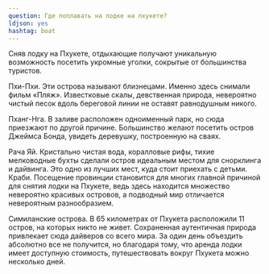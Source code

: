 ```yaml
---
question: Где поплавать на лодке на пхукете? 
ldjson: yes
hashtag: boat
---
```



Сняв лодку на Пхукете, отдыхающие получают уникальную возможность посетить укромные уголки, сокрытые от большинства туристов.

Пхи-Пхи. Эти острова называют близнецами. Именно здесь снимали фильм «Пляж». Известковые скалы, девственная природа, невероятно чистый песок вдоль береговой линии не оставят равнодушным никого.

Пханг-Нга. В заливе расположен одноименный парк, но сюда приезжают по другой причине. Большинство желают посетить остров Джеймса Бонда, увидеть деревушку, построенную на сваях.

Рача Яй. Кристально чистая вода, коралловые рифы, тихие мелководные бухты сделали остров идеальным местом для снорклинга и дайвинга. Это одно из лучших мест, куда стоит приехать с детьми. Краби. Посещение провинции становится для многих главной причиной для снятия лодки на Пхукете, ведь здесь находится множество невероятно красивых островов, а подводный мир отличается невероятным разнообразием.
 
 Симиланские острова. В 65 километрах от Пхукета расположили 11 остров, на которых никто не живет. Сохраненная аутентичная природа привлекает сюда дайверов со всего мира.
За один день объездить абсолютно все не получится, но благодаря тому, что аренда лодки имеет доступную стоимость, путешествовать вокруг Пхукета можно несколько дней.

